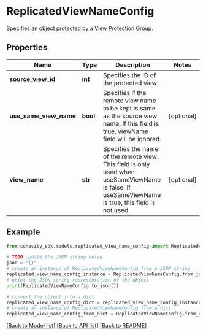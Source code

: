 # ReplicatedViewNameConfig

Specifies an object protected by a View Protection Group.

## Properties

Name | Type | Description | Notes
------------ | ------------- | ------------- | -------------
**source_view_id** | **int** | Specifies the ID of the protected view. | 
**use_same_view_name** | **bool** | Specifies if the remote view name to be kept is same as the source view name. If this field is true, viewName field will be ignored. | [optional] 
**view_name** | **str** | Specifies the name of the remote view. This field is only used when useSameViewName is false. If useSameViewName is true, this field is not used. | [optional] 

## Example

```python
from cohesity_sdk.models.replicated_view_name_config import ReplicatedViewNameConfig

# TODO update the JSON string below
json = "{}"
# create an instance of ReplicatedViewNameConfig from a JSON string
replicated_view_name_config_instance = ReplicatedViewNameConfig.from_json(json)
# print the JSON string representation of the object
print(ReplicatedViewNameConfig.to_json())

# convert the object into a dict
replicated_view_name_config_dict = replicated_view_name_config_instance.to_dict()
# create an instance of ReplicatedViewNameConfig from a dict
replicated_view_name_config_from_dict = ReplicatedViewNameConfig.from_dict(replicated_view_name_config_dict)
```
[[Back to Model list]](../README.md#documentation-for-models) [[Back to API list]](../README.md#documentation-for-api-endpoints) [[Back to README]](../README.md)


